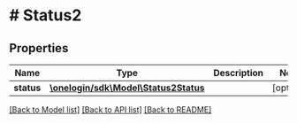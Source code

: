 # # Status2

## Properties

Name | Type | Description | Notes
------------ | ------------- | ------------- | -------------
**status** | [**\onelogin/sdk\Model\Status2Status**](Status2Status.md) |  | [optional]

[[Back to Model list]](../../README.md#models) [[Back to API list]](../../README.md#endpoints) [[Back to README]](../../README.md)

